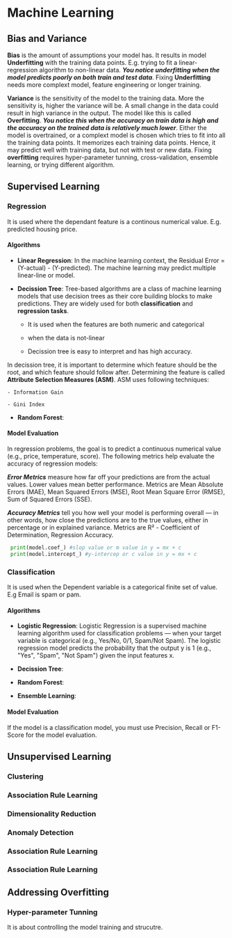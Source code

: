 # Machine Learning

## Bias and Variance
**Bias** is the amount of assumptions your model has. It results in model **Underfitting** with the training data points. E.g. trying to fit a linear-regression algorithm to non-linear data. **_You notice underfitting when the model predicts poorly on both train and test data_**. Fixing **Underfitting** needs more complext model, feature engineering or longer training. 

**Variance** is the sensitivity of the model to the training data. More the sensitivity is, higher the variance will be. A small change in the data could result in high variance in the output. The model like this is called **Overfitting**. **_You notice this when the accuracy on train data is high and the accuracy on the trained data is relatively much lower_**. Either the model is overtrained, or a complext model is chosen which tries to fit into all the training data points. It memorizes each training data points. Hence, it may predict well with training data, but not with test or new data.  Fixing **overfitting** requires hyper-parameter tunning, cross-validation, ensemble learning, or trying different algorithm.

## Supervised Learning

### Regression
It is used where the dependant feature is a continous numerical value. E.g. predicted housing price.

#### Algorithms

- **Linear Regression**:
In the machine learning context, the Residual Error = (Y-actual) - (Y-predicted). The machine learning may predict multiple linear-line or model. 

- **Decission Tree**:
Tree-based algorithms are a class of machine learning models that use decision trees as their core building blocks to make predictions. They are widely used for both **classification** and **regression tasks**.

    - It is used when the features are both numeric and categorical

    - when the data is not-linear

    - Decission tree is easy to interpret and has high accuracy.

In decission tree, it is important to determine which feature should be the root, and which feature should follow after. Determining the feature is called **Attribute Selection Measures (ASM)**. ASM uses following techniques:

    - Information Gain

    - Gini Index


- **Random Forest**:

#### Model Evaluation    
In regression problems, the goal is to predict a continuous numerical value (e.g., price, temperature, score). The following metrics help evaluate the accuracy of regression models:

   **_Error Metrics_** measure how far off your predictions are from the actual values. Lower values mean better performance. Metrics are Mean Absolute Errors (MAE), Mean Squared Errors (MSE), Root Mean Square Error (RMSE), Sum of Squared Errors (SSE).


   **_Accuracy Metrics_** tell you how well your model is performing overall — in other words, how close the predictions are to the true values, either in percentage or in explained variance. Metrics are R² - Coefficient of Determination, Regression Accuracy.

   ```python
    print(model.coef_) #slop value or m value in y = mx + c
    print(model.intercept_) #y-intercep or c value in y = mx + c
   ```

### Classification
It is used when the Dependent variable is a categorical finite set of value. E.g Email is spam or pam.

#### Algorithms

- **Logistic Regression**:
Logistic Regression is a supervised machine learning algorithm used for classification problems — when your target variable is categorical (e.g., Yes/No, 0/1, Spam/Not Spam). The logistic regression model predicts the probability that the output y is 1 (e.g., "Yes", "Spam", "Not Spam") given the input features x.


- **Decission Tree**:


- **Random Forest**:


- **Ensemble Learning**:

#### Model Evaluation    
If the model is a classification model, you must use Precision, Recall or F1-Score for the model evaluation. 


## Unsupervised Learning

### Clustering


### Association Rule Learning


### Dimensionality Reduction


### Anomaly Detection


### Association Rule Learning


### Association Rule Learning


## Addressing Overfitting

### Hyper-parameter Tunning
It is about controlling the model training and strucutre. 